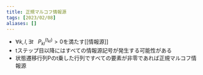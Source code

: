 ```yaml
---
title: 正規マルコフ情報源
tags: [2023/02/08]
aliases: []
---
```


- $\forall k,l,\exists t~~~P_{kl}^{(t_{kl})}>0$を満たす[[情報源]]
- tステップ目以降にはすべての情報源記号が発生する可能性がある
- 状態遷移行列Pのt乗した行列ですべての要素が非零であれば正規マルコフ情報源